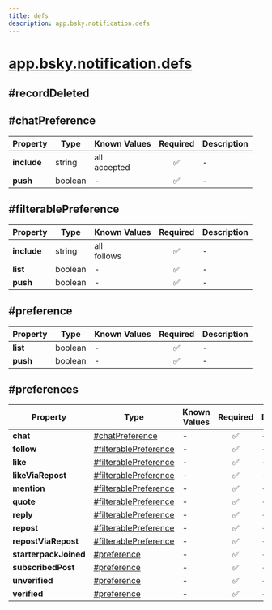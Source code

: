 ```yaml
---
title: defs
description: app.bsky.notification.defs
---
```


# [app.bsky.notification.defs](https://github.com/myConsciousness/atproto.dart/blob/main/lexicons/app/bsky/notification/defs.json)

## #recordDeleted

## #chatPreference

| Property | Type | Known Values | Required | Description |
| --- | --- | --- | :---: | --- |
| **include** | string | all<br/>accepted | ✅ | - |
| **push** | boolean | - | ✅ | - |

## #filterablePreference

| Property | Type | Known Values | Required | Description |
| --- | --- | --- | :---: | --- |
| **include** | string | all<br/>follows | ✅ | - |
| **list** | boolean | - | ✅ | - |
| **push** | boolean | - | ✅ | - |

## #preference

| Property | Type | Known Values | Required | Description |
| --- | --- | --- | :---: | --- |
| **list** | boolean | - | ✅ | - |
| **push** | boolean | - | ✅ | - |

## #preferences

| Property | Type | Known Values | Required | Description |
| --- | --- | --- | :---: | --- |
| **chat** | [#chatPreference](#chatpreference) | - | ✅ | - |
| **follow** | [#filterablePreference](#filterablepreference) | - | ✅ | - |
| **like** | [#filterablePreference](#filterablepreference) | - | ✅ | - |
| **likeViaRepost** | [#filterablePreference](#filterablepreference) | - | ✅ | - |
| **mention** | [#filterablePreference](#filterablepreference) | - | ✅ | - |
| **quote** | [#filterablePreference](#filterablepreference) | - | ✅ | - |
| **reply** | [#filterablePreference](#filterablepreference) | - | ✅ | - |
| **repost** | [#filterablePreference](#filterablepreference) | - | ✅ | - |
| **repostViaRepost** | [#filterablePreference](#filterablepreference) | - | ✅ | - |
| **starterpackJoined** | [#preference](#preference) | - | ✅ | - |
| **subscribedPost** | [#preference](#preference) | - | ✅ | - |
| **unverified** | [#preference](#preference) | - | ✅ | - |
| **verified** | [#preference](#preference) | - | ✅ | - |
